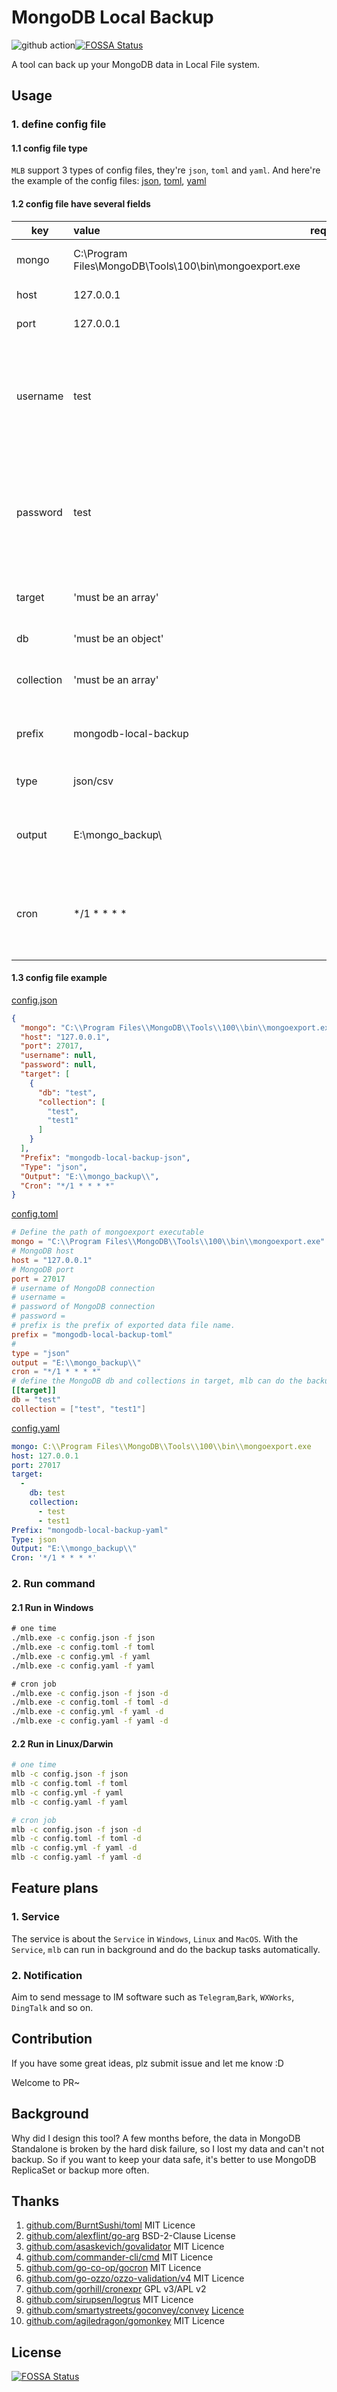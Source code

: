 # MongoDB Local Backup
![github action](https://github.com/catfishlty/mongodb-local-backup/actions/workflows/go.yml/badge.svg)[![FOSSA Status](https://app.fossa.com/api/projects/git%2Bgithub.com%2Fcatfishlty%2Fmongodb-local-backup.svg?type=shield)](https://app.fossa.com/projects/git%2Bgithub.com%2Fcatfishlty%2Fmongodb-local-backup?ref=badge_shield)

A tool can back up your MongoDB data in Local File system.

## Usage
### 1. define config file
#### 1.1 config file type
`MLB` support 3 types of config files, they're `json`, `toml` and `yaml`.
And here're the example of the config files: [json](), [toml](), [yaml]()

#### 1.2 config file have several fields
| key | value | required | description |
| --- | :-- | :--: | :-- |
| mongo | C:\Program Files\MongoDB\Tools\100\bin\mongoexport.exe | Y | specific 'mongoexport' path |
| host | 127.0.0.1 | Y | MongoDB service host |
| port | 127.0.0.1 | Y | MongoDB service port |
| username | test | N | MongoDB service username for authentication, use with password, unset or set to null means no authentication |
| password | test | N | MongoDB service password for authentication, use with username, unset or set to null means no authentication
| target | 'must be an array' | Y | define which db and collection to export |
| db | 'must be an object' | Y | define which db to export |
| collection | 'must be an array' | Y | define which collections in this db to export |
| prefix | mongodb-local-backup | N | define the prefix of the exported data file names |
| type | json/csv | Y | define the export data file format |
| output | E:\mongo_backup\ | Y | define the directory where store the export data files.
| cron | */1 * * * * | N | define when run the export task, it will work only with command include '-d' option.| 

#### 1.3 config file example
[config.json]()
```json
{
  "mongo": "C:\\Program Files\\MongoDB\\Tools\\100\\bin\\mongoexport.exe",
  "host": "127.0.0.1",
  "port": 27017,
  "username": null,
  "password": null,
  "target": [
    {
      "db": "test",
      "collection": [
        "test",
        "test1"
      ]
    }
  ],
  "Prefix": "mongodb-local-backup-json",
  "Type": "json",
  "Output": "E:\\mongo_backup\\",
  "Cron": "*/1 * * * *"
}
```

[config.toml]()
```toml
# Define the path of mongoexport executable
mongo = "C:\\Program Files\\MongoDB\\Tools\\100\\bin\\mongoexport.exe"
# MongoDB host
host = "127.0.0.1"
# MongoDB port
port = 27017
# username of MongoDB connection
# username =
# password of MongoDB connection
# password =
# prefix is the prefix of exported data file name.
prefix = "mongodb-local-backup-toml"
#
type = "json"
output = "E:\\mongo_backup\\"
cron = "*/1 * * * *"
# define the MongoDB db and collections in target, mlb can do the backup for multiple dbs and collections.
[[target]]
db = "test"
collection = ["test", "test1"]
```

[config.yaml]()
```yaml
mongo: C:\\Program Files\\MongoDB\\Tools\\100\\bin\\mongoexport.exe
host: 127.0.0.1
port: 27017
target:
  -
    db: test
    collection:
      - test
      - test1
Prefix: "mongodb-local-backup-yaml"
Type: json
Output: "E:\\mongo_backup\\"
Cron: '*/1 * * * *'
```

### 2. Run command
#### 2.1 Run in Windows
```cmd
# one time
./mlb.exe -c config.json -f json
./mlb.exe -c config.toml -f toml
./mlb.exe -c config.yml -f yaml
./mlb.exe -c config.yaml -f yaml

# cron job
./mlb.exe -c config.json -f json -d
./mlb.exe -c config.toml -f toml -d
./mlb.exe -c config.yml -f yaml -d
./mlb.exe -c config.yaml -f yaml -d
```
#### 2.2 Run in Linux/Darwin
```bash
# one time
mlb -c config.json -f json
mlb -c config.toml -f toml
mlb -c config.yml -f yaml
mlb -c config.yaml -f yaml

# cron job
mlb -c config.json -f json -d
mlb -c config.toml -f toml -d
mlb -c config.yml -f yaml -d
mlb -c config.yaml -f yaml -d
```

## Feature plans
### 1. Service
The service is about the `Service` in `Windows`, `Linux` and `MacOS`. With the `Service`, `mlb` can run in background and do the backup tasks automatically.

### 2. Notification
Aim to send message to IM software such as `Telegram`,`Bark`, `WXWorks`, `DingTalk` and so on.

## Contribution
If you have some great ideas, plz submit issue and let me know :D

Welcome to PR~

## Background
Why did I design this tool?
A few months before, the data in MongoDB Standalone is broken by the hard disk failure, so I lost my data and can't not backup. So if you want to keep your data safe, it's better to use MongoDB ReplicaSet or backup more often.

## Thanks
1. [github.com/BurntSushi/toml](https://github.com/BurntSushi/toml) MIT Licence
2. [github.com/alexflint/go-arg](https://github.com/alexflint/go-arg) BSD-2-Clause License
3. [github.com/asaskevich/govalidator](https://github.com/asaskevich/govalidator) MIT Licence
4. [github.com/commander-cli/cmd](https://github.com/commander-cli/cmd) MIT Licence
5. [github.com/go-co-op/gocron](https://github.com/go-co-op/gocron) MIT Licence
6. [github.com/go-ozzo/ozzo-validation/v4](https://github.com/go-ozzo/ozzo-validation) MIT Licence
7. [github.com/gorhill/cronexpr](https://github.com/gorhill/cronexpr) GPL v3/APL v2
8. [github.com/sirupsen/logrus](https://github.com/sirupsen/logrus) MIT Licence
9. [github.com/smartystreets/goconvey/convey](https://github.com/smartystreets/goconvey) [Licence](https://github.com/smartystreets/goconvey/blob/master/LICENSE.md)
10. [github.com/agiledragon/gomonkey](https://github.com/agiledragon/gomonkey) MIT Licence

## License
[![FOSSA Status](https://app.fossa.com/api/projects/git%2Bgithub.com%2Fcatfishlty%2Fmongodb-local-backup.svg?type=large)](https://app.fossa.com/projects/git%2Bgithub.com%2Fcatfishlty%2Fmongodb-local-backup?ref=badge_large)
